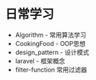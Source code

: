 # 日常学习

- Algorithm - 常用算法学习
- CookingFood - OOP思想
- design_pattern - 设计模式
- laravel - 框架概念
- filter-function 常用过滤器
